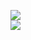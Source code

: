 [![](https://img.shields.io/badge/Made%20With-Github%20Spray-lightgrey.svg?style=for-the-badge&logo=github)](https://github.com/Annihil/github-spray#3031)  
[![](https://i.imgur.com/2DrTn0Z.gif)](https://github.com/Annihil/github-spray)